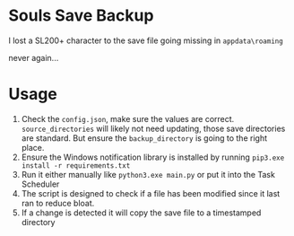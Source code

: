 # Souls Save Backup

I lost a SL200+ character to the save file going missing in `appdata\roaming`

never again...

# Usage

1. Check the `config.json`, make sure the values are correct. `source_directories` will likely not need updating, those save directories are standard. But ensure the `backup_directory` is going to the right place.
2. Ensure the Windows notification library is installed by running `pip3.exe install -r requirements.txt`
3. Run it either manually like `python3.exe main.py` or put it into the Task Scheduler
4. The script is designed to check if a file has been modified since it last ran to reduce bloat.
5. If a change is detected it will copy the save file to a timestamped directory
